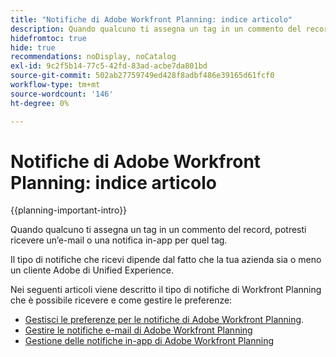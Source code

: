 ```yaml
---
title: "Notifiche di Adobe Workfront Planning: indice articolo"
description: Quando qualcuno ti assegna un tag in un commento del record, potresti ricevere notifiche e-mail o in-app per tale tag. Il tipo di notifiche che ricevi dipende dal fatto che la tua azienda sia o meno un cliente Adobe di Unified Experience. Negli articoli seguenti vengono descritti i tipi di notifiche di Workfront Planning che possono essere ricevute e le modalità di gestione delle preferenze.
hidefromtoc: true
hide: true
recommendations: noDisplay, noCatalog
exl-id: 9c2f5b14-77c5-42fd-83ad-acbe7da801bd
source-git-commit: 502ab27759749ed428f8adbf486e39165d61fcf0
workflow-type: tm+mt
source-wordcount: '146'
ht-degree: 0%

---
```


# Notifiche di Adobe Workfront Planning: indice articolo

<!--add this to major TOC and Planning article index-->

{{planning-important-intro}}

Quando qualcuno ti assegna un tag in un commento del record, potresti ricevere un’e-mail o una notifica in-app per quel tag.

Il tipo di notifiche che ricevi dipende dal fatto che la tua azienda sia o meno un cliente Adobe di Unified Experience.

Nei seguenti articoli viene descritto il tipo di notifiche di Workfront Planning che è possibile ricevere e come gestire le preferenze:

* [Gestisci le preferenze per le notifiche di Adobe Workfront Planning](/help/quicksilver/planning/notifications/manage-notification-preferences.md).
* [Gestire le notifiche e-mail di Adobe Workfront Planning](/help/quicksilver/planning/notifications/manage-planning-email-notifications.md)
* [Gestione delle notifiche in-app di Adobe Workfront Planning](/help/quicksilver/planning/notifications/manage-planning-in-app-notifications.md)
